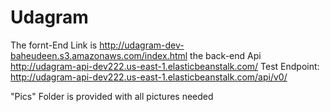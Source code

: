 # Udagram
The fornt-End Link is 
http://udagram-dev-baheudeen.s3.amazonaws.com/index.html
the back-end Api 
http://udagram-api-dev222.us-east-1.elasticbeanstalk.com/ 
Test Endpoint: 
http://udagram-api-dev222.us-east-1.elasticbeanstalk.com/api/v0/


"Pics" Folder is provided with all pictures needed